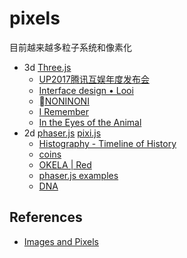 # pixels

目前越来越多粒子系统和像素化

- 3d [Three.js](https://threejs.org/)
  -  [UP2017腾讯互娱年度发布会](http://up.qq.com/act/a20170301pre/index.html)
  -  [Interface design • Looi](https://looi.co/) 
  -  [NONINONI](https://noni.cmiscm.com/)
  - [I Remember](http://i-remember.fr/en/)
  - [In the Eyes of the Animal](http://iteota.com/)
- 2d [phaser.js](http://phaser.io/)  [pixi.js](http://www.pixijs.com/)
  - [Histography - Timeline of History](http://histography.io/)
  - [coins](https://uclab.fh-potsdam.de/coins/)
  - [OKELA | Red](http://www.okela.org/es/red)
  - [phaser.js examples](http://phaser.io/examples/v2/search?search=pixel)
  - [DNA](http://jonathanbobrow.com/loadr/loadr_mult.html)

## References

- [Images and Pixels](https://processing.org/tutorials/pixels/)

